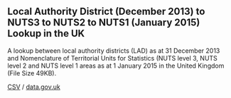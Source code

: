 ## Local Authority District (December 2013) to NUTS3 to NUTS2 to NUTS1 (January 2015) Lookup in the UK

A lookup between local authority districts (LAD) as at 31 December 2013 and Nomenclature of Territorial Units for Statistics (NUTS level 3, NUTS level 2 and NUTS level 1 areas as at 1 January 2015 in the United Kingdom (File Size 49KB).

[CSV](../csv/158.csv) / [data.gov.uk](https://data.gov.uk/dataset/7720ddcb-9f47-4014-9cb6-ade96ee9cad6/local-authority-district-december-2013-to-nuts3-to-nuts2-to-nuts1-january-2015-lookup-in-the-uk)

